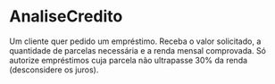 # AnaliseCredito
Um cliente quer pedido um empréstimo. Receba o valor solicitado, a quantidade de parcelas necessária e a renda mensal comprovada. Só autorize empréstimos cuja parcela não ultrapasse 30% da renda (desconsidere os juros).
